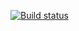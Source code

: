 [![Build status](https://ci.appveyor.com/api/projects/status/5gkdh3xkem0r4h0y?svg=true)](https://ci.appveyor.com/project/Orlov-D/aqa-2-2-2-selenide-data-list-and-calendar)

<!--
java -jar artifacts\app-card-delivery.jar

git init
git remote add origin https://github.com/netology-git/demo.git
git add .gitignore
git add -f artifacts/app-card-delivery.jar
git add *
git commit -am "Initial commit"
-->